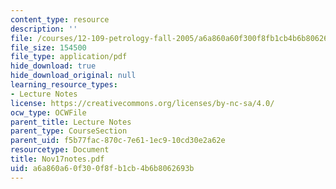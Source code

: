 ```yaml
---
content_type: resource
description: ''
file: /courses/12-109-petrology-fall-2005/a6a860a60f300f8fb1cb4b6b8062693b_Nov17notes.pdf
file_size: 154500
file_type: application/pdf
hide_download: true
hide_download_original: null
learning_resource_types:
- Lecture Notes
license: https://creativecommons.org/licenses/by-nc-sa/4.0/
ocw_type: OCWFile
parent_title: Lecture Notes
parent_type: CourseSection
parent_uid: f5b77fac-870c-7e61-1ec9-10cd30e2a62e
resourcetype: Document
title: Nov17notes.pdf
uid: a6a860a6-0f30-0f8f-b1cb-4b6b8062693b
---
```


